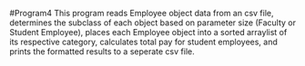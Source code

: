 #Program4
This program reads Employee object data from an csv file, determines the subclass of
each object based on parameter size (Faculty or Student Employee), places each Employee
object into a sorted arraylist of its respective category, calculates total pay for
student employees, and prints the formatted results to a seperate csv file.